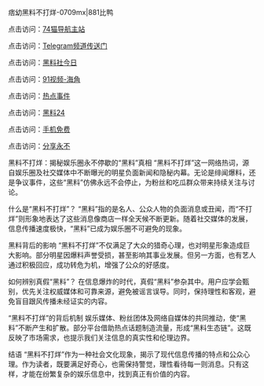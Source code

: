 痞幼黑料不打烊-0709mx|881比鸭

点击访问：<a href="https://74mao.com/">74猫导航主站</a>

点击访问：<a href="https://74mao.com/">Telegram频道传送门</a>

点击访问：<a href="https://heiliaotlyq53.pages.dev">黑料社今日</a>

点击访问：<a href="https://heiliao3gvg9x.pages.dev">91视频-海角 </a>

点击访问：<a href="https://heiliaoxfe5rb.pages.dev">热点事件</a>

点击访问：<a href="https://heiliaoubleqx.pages.dev">黑料24</a>

点击访问：<a href="https://heiliao5s28gk.pages.dev ">手机免费</a>

点击访问：<a href="https://heiliaoxrq8i9.pages.dev">分享永不</a>

黑料不打烊：揭秘娱乐圈永不停歇的“黑料”真相
“黑料不打烊”这一网络热词，源自娱乐圈及社交媒体中不断曝光的明星负面新闻和隐秘内幕。无论是绯闻爆料，还是争议事件，这些“黑料”仿佛永远不会停止，为粉丝和吃瓜群众带来持续关注与讨论。

什么是“黑料不打烊”？
“黑料”指的是名人、公众人物的负面消息或丑闻，而“不打烊”则形象地表达了这些消息像商店一样全天候不断更新。随着社交媒体的发展，信息传播速度极快，“黑料”已成为娱乐圈不可避免的现象。

黑料背后的影响
“黑料不打烊”不仅满足了大众的猎奇心理，也对明星形象造成巨大影响。部分明星因爆料声誉受损，甚至影响其事业发展。但另一方面，也有艺人通过积极回应，成功转危为机，增强了公众的好感度。

如何辨别真假“黑料”？
在信息爆炸的时代，真假“黑料”参杂其中。用户应学会甄别，优先关注权威媒体和可靠来源，避免被谣言误导。同时，保持理性和客观，避免盲目跟风传播未经证实的内容。

“黑料不打烊”的背后机制
娱乐媒体、粉丝团体及网络自媒体的共同推动，使“黑料”不断产生和扩散。部分平台借助热点话题制造流量，形成“黑料生态链”。这既反映了市场需求，也提示我们关注信息的真实性和伦理边界。

结语
“黑料不打烊”作为一种社会文化现象，揭示了现代信息传播的特点和公众心理。作为读者，既要满足好奇心，也需保持警觉，理性看待每一则消息。只有这样，才能在纷繁复杂的娱乐信息中，找到真正有价值的内容。



